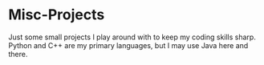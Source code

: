 # Misc-Projects
Just some small projects I play around with to keep my coding skills sharp. Python and C++ are my primary languages, but I may use Java here and there.
